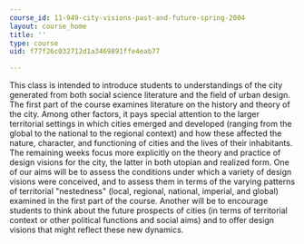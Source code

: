 ```yaml
---
course_id: 11-949-city-visions-past-and-future-spring-2004
layout: course_home
title: ''
type: course
uid: f77f26c032712d1a3469891ffe4eab77

---
```

This class is intended to introduce students to understandings of the city generated from both social science literature and the field of urban design. The first part of the course examines literature on the history and theory of the city. Among other factors, it pays special attention to the larger territorial settings in which cities emerged and developed (ranging from the global to the national to the regional context) and how these affected the nature, character, and functioning of cities and the lives of their inhabitants. The remaining weeks focus more explicitly on the theory and practice of design visions for the city, the latter in both utopian and realized form. One of our aims will be to assess the conditions under which a variety of design visions were conceived, and to assess them in terms of the varying patterns of territorial "nestedness" (local, regional, national, imperial, and global) examined in the first part of the course. Another will be to encourage students to think about the future prospects of cities (in terms of territorial context or other political functions and social aims) and to offer design visions that might reflect these new dynamics.
